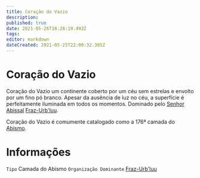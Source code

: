 ```yaml
---
title: Coração do Vazio
description: 
published: true
date: 2021-05-26T16:28:29.492Z
tags: 
editor: markdown
dateCreated: 2021-05-25T22:00:32.305Z
---
```


# Coração do Vazio
Coração do Vazio um continente coberto por um céu sem estrelas e envolto por um fino pó branco. Apesar da ausência de luz no céu, a superfície é perfeitamente iluminada em todos os momentos. Dominado pelo [Senhor Abissal](rankings-e-titulos/magico/lorde-abissal) [Fraz-Urb'luu](/individuos/senhor-abissal/fraz-urbluu).

Coração do Vazio é comumente catalogado como a 176ª camada do [Abismo](/lugares/abismo).

# Informações
`Tipo` Camada do Abismo
`Organização Dominante` [Fraz-Urb'luu](/individuos/senhorabissal/fraz-urbluu)